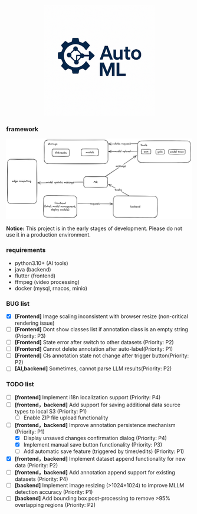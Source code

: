 ﻿<div align="center">
  <img src="./readme/icon_with_text.png" width="300" height="300">
</div>

### framework

![image](./readme/image.png)

**Notice:** This project is in the early stages of development. Please do not use it in a production environment.

### requirements

* python3.10+ (AI tools)
* java (backend)
* flutter (frontend)
* ffmpeg (video processing)
* docker (mysql, rnacos, minio)


### BUG list
* [x] **[Frontend]** Image scaling inconsistent with browser resize (non-critical rendering issue)
* [ ] **[Frontend]** Dont show classes list if annotation class is an empty string (Priority: P3)
* [ ] **[Frontend]** State error after switch to other datasets (Priority: P2)
* [ ] **[Frontend]** Cannot delete annotation after auto-label(Priority: P1)
* [ ] **[Frontend]** Cls annotation state not change after trigger button(Priority: P2)
* [ ] **[AI,backend]** Sometimes, cannot parse LLM results(Priority: P2)

### TODO list
* [ ] **[frontend]** Implement i18n localization support (Priority: P4)
* [ ] **[frontend，backend]**  Add support for saving additional data source types to local S3 (Priority: P1)
    * [ ] Enable ZIP file upload functionality
* [ ] **[frontend，backend]** Improve annotation persistence mechanism (Priority: P1)
    * [x] Display unsaved changes confirmation dialog (Priority: P4)
    * [x] Implement manual save button functionality (Priority: P3)
    * [ ] Add automatic save feature (triggered by timer/edits) (Priority: P1)
* [x] **[frontend，backend]** Implement dataset append functionality for new data (Priority: P2)
* [ ] **[frontend，backend]** Add annotation append support for existing datasets (Priority: P4)
* [ ] **[backend]** Implement image resizing (>1024×1024) to improve MLLM detection accuracy (Priority: P1)
* [ ] **[backend]** Add bounding box post-processing to remove >95% overlapping regions (Priority: P2)
